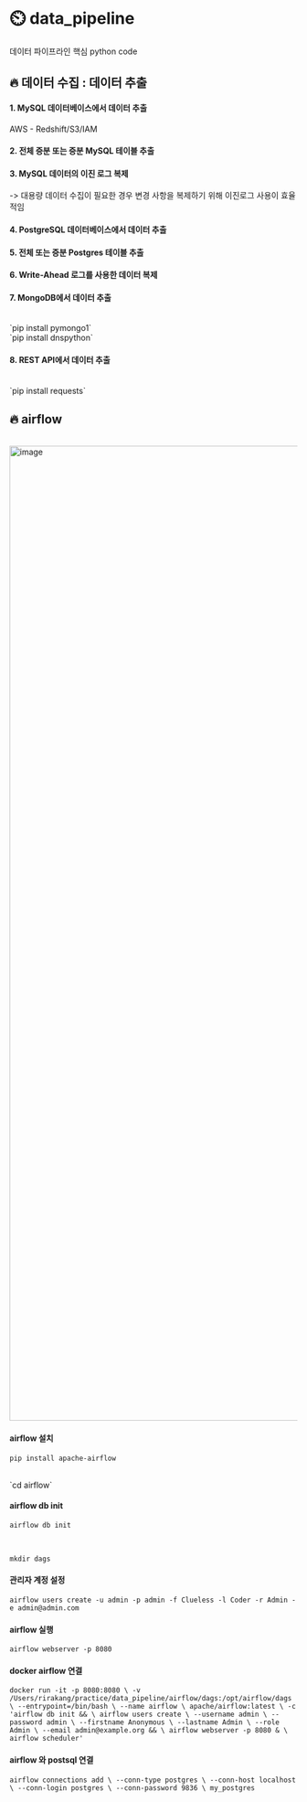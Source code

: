 # ⏲️ data_pipeline
데이터 파이프라인 핵심 python code

## :fire: 데이터 수집 : 데이터 추출



#### 1. MySQL 데이터베이스에서 데이터 추출
 AWS - Redshift/S3/IAM

#### 2. 전체 증분 또는 증분 MySQL 테이블 추출

#### 3. MySQL 데이터의 이진 로그 복제
 -> 대용량 데이터 수집이 필요한 경우 변경 사항을 복제하기 위해 이진로그 사용이 효율적임
 
#### 4. PostgreSQL 데이터베이스에서 데이터 추출

#### 5. 전체 또는 증분 Postgres 테이블 추출

#### 6. Write-Ahead 로그를 사용한 데이터 복제

#### 7. MongoDB에서 데이터 추출
   <br/>
   `pip install pymongo1`
   <br/>
   `pip install dnspython`

#### 8. REST API에서 데이터 추출
   <br/>
   `pip install requests`

## :fire: airflow 

   <br/>
   <img width="1706" alt="image" src="https://github.com/rriakang/data_pipeline/assets/90817403/a087a982-7aa2-4432-a59f-72ab7420ee08">

#### airflow 설치
   `pip install apache-airflow`

   <br/>
   `cd airflow`
    <br/>

#### airflow db init
   `airflow db init`

   <br/>
   
   `mkdir dags`
   <br/>

   #### 관리자 계정 설정
   `airflow users create -u admin -p admin -f Clueless -l Coder -r Admin -e admin@admin.com`
   <br/>

   #### airflow 실행
   `airflow webserver -p 8080`

   #### docker airflow 연결
  `docker run -it -p 8080:8080 \
   -v /Users/rirakang/practice/data_pipeline/airflow/dags:/opt/airflow/dags \
   --entrypoint=/bin/bash \
   --name airflow \
   apache/airflow:latest \
   -c 'airflow db init && \
     airflow users create \
       --username admin \
       --password admin \
       --firstname Anonymous \
       --lastname Admin \
       --role Admin \
       --email admin@example.org && \
     airflow webserver -p 8080 & \
     airflow scheduler'`


   #### airflow 와 postsql 연결
   `airflow connections add \
   --conn-type postgres \
   --conn-host localhost \
   --conn-login postgres \
   --conn-password 9836 \
   my_postgres`